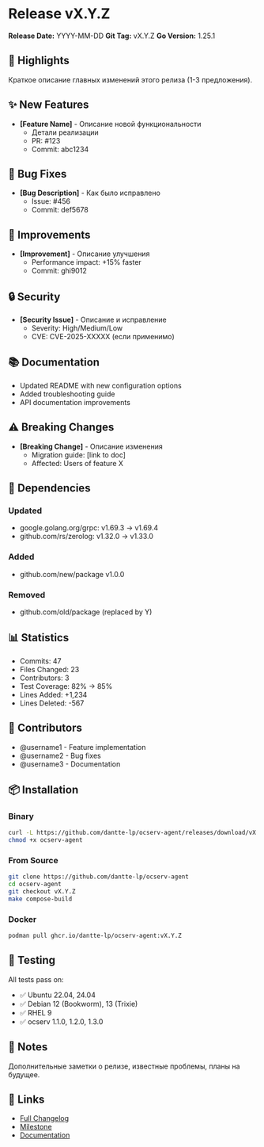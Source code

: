 # Release vX.Y.Z

**Release Date:** YYYY-MM-DD
**Git Tag:** vX.Y.Z
**Go Version:** 1.25.1

## 🎯 Highlights

Краткое описание главных изменений этого релиза (1-3 предложения).

## ✨ New Features

- **[Feature Name]** - Описание новой функциональности
  - Детали реализации
  - PR: #123
  - Commit: abc1234

## 🐛 Bug Fixes

- **[Bug Description]** - Как было исправлено
  - Issue: #456
  - Commit: def5678

## 🔧 Improvements

- **[Improvement]** - Описание улучшения
  - Performance impact: +15% faster
  - Commit: ghi9012

## 🔒 Security

- **[Security Issue]** - Описание и исправление
  - Severity: High/Medium/Low
  - CVE: CVE-2025-XXXXX (если применимо)

## 📚 Documentation

- Updated README with new configuration options
- Added troubleshooting guide
- API documentation improvements

## ⚠️ Breaking Changes

- **[Breaking Change]** - Описание изменения
  - Migration guide: [link to doc]
  - Affected: Users of feature X

## 🔄 Dependencies

### Updated
- google.golang.org/grpc: v1.69.3 → v1.69.4
- github.com/rs/zerolog: v1.32.0 → v1.33.0

### Added
- github.com/new/package v1.0.0

### Removed
- github.com/old/package (replaced by Y)

## 📊 Statistics

- Commits: 47
- Files Changed: 23
- Contributors: 3
- Test Coverage: 82% → 85%
- Lines Added: +1,234
- Lines Deleted: -567

## 🙏 Contributors

- @username1 - Feature implementation
- @username2 - Bug fixes
- @username3 - Documentation

## 📦 Installation

### Binary
```bash
curl -L https://github.com/dantte-lp/ocserv-agent/releases/download/vX.Y.Z/ocserv-agent-linux-amd64 -o ocserv-agent
chmod +x ocserv-agent
```

### From Source
```bash
git clone https://github.com/dantte-lp/ocserv-agent
cd ocserv-agent
git checkout vX.Y.Z
make compose-build
```

### Docker
```bash
podman pull ghcr.io/dantte-lp/ocserv-agent:vX.Y.Z
```

## 🧪 Testing

All tests pass on:
- ✅ Ubuntu 22.04, 24.04
- ✅ Debian 12 (Bookworm), 13 (Trixie)
- ✅ RHEL 9
- ✅ ocserv 1.1.0, 1.2.0, 1.3.0

## 📝 Notes

Дополнительные заметки о релизе, известные проблемы, планы на будущее.

## 🔗 Links

- [Full Changelog](https://github.com/dantte-lp/ocserv-agent/compare/vX.Y-1.Z...vX.Y.Z)
- [Milestone](https://github.com/dantte-lp/ocserv-agent/milestone/N)
- [Documentation](https://github.com/dantte-lp/ocserv-agent/tree/vX.Y.Z/docs)
